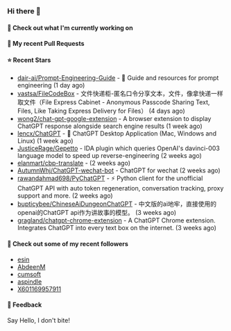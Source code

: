 ### Hi there 👋

#### 👷 Check out what I'm currently working on

#### 🔨 My recent Pull Requests


#### ⭐ Recent Stars

- [dair-ai/Prompt-Engineering-Guide](https://github.com/dair-ai/Prompt-Engineering-Guide) - :octopus: Guide and resources for prompt engineering (1 day ago)
- [vastsa/FileCodeBox](https://github.com/vastsa/FileCodeBox) - 文件快递柜-匿名口令分享文本，文件，像拿快递一样取文件（File Express Cabinet - Anonymous Passcode Sharing Text, Files, Like Taking Express Delivery for Files） (4 days ago)
- [wong2/chat-gpt-google-extension](https://github.com/wong2/chat-gpt-google-extension) - A browser extension to display ChatGPT response alongside search engine results (1 week ago)
- [lencx/ChatGPT](https://github.com/lencx/ChatGPT) - 🔮 ChatGPT Desktop Application (Mac, Windows and Linux) (1 week ago)
- [JusticeRage/Gepetto](https://github.com/JusticeRage/Gepetto) - IDA plugin which queries OpenAI&#39;s davinci-003 language model to speed up reverse-engineering (2 weeks ago)
- [elanmart/cbp-translate](https://github.com/elanmart/cbp-translate) -  (2 weeks ago)
- [AutumnWhj/ChatGPT-wechat-bot](https://github.com/AutumnWhj/ChatGPT-wechat-bot) - ChatGPT for wechat (2 weeks ago)
- [rawandahmad698/PyChatGPT](https://github.com/rawandahmad698/PyChatGPT) - ⚡️ Python client for the unofficial ChatGPT API with auto token regeneration, conversation tracking, proxy support and more. (2 weeks ago)
- [bupticybee/ChineseAiDungeonChatGPT](https://github.com/bupticybee/ChineseAiDungeonChatGPT) - 中文版的ai地牢，直接使用的openai的ChatGPT api作为讲故事的模型。 (3 weeks ago)
- [gragland/chatgpt-chrome-extension](https://github.com/gragland/chatgpt-chrome-extension) - A ChatGPT Chrome extension. Integrates ChatGPT into every text box on the internet. (3 weeks ago)

#### 👯 Check out some of my recent followers

- [esin](https://github.com/esin)
- [AbdeenM](https://github.com/AbdeenM)
- [cumsoft](https://github.com/cumsoft)
- [aspindle](https://github.com/aspindle)
- [X601169957911](https://github.com/X601169957911)

#### 💬 Feedback

Say Hello, I don't bite!